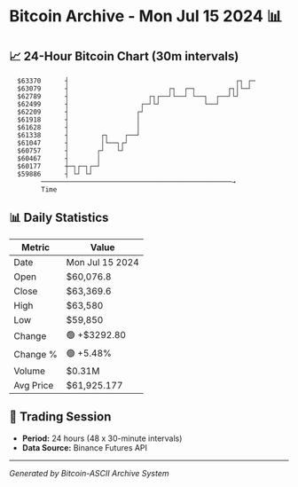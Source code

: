 # Bitcoin Archive - Mon Jul 15 2024 📊

## 📈 24-Hour Bitcoin Chart (30m intervals)

```
  $63370      ┤                                          ┌┐ ┌─ 
  $63079      ┤                         ┌┐  ┌─┐        ┌┐│└─┘  
  $62789      ┤                    ┌┐┌──┘└──┘ └──┐  ┌──┘└┘     
  $62499      ┤                  ┌─┘└┘           └──┘          
  $62209      ┤                 ┌┘                             
  $61918      ┤                 │                              
  $61628      ┤                 │                              
  $61338      ┤        ┌┐    ┌──┘                              
  $61047      ┤        │└──┐┌┘                                 
  $60757      ┤       ┌┘   └┘                                  
  $60467      ┤       │                                        
  $60177      ┼─┐┌─┐┌─┘                                        
  $59886      ┤ └┘ └┘                                          
        ────────────────────────────────────────────────→
        Time
```

## 📊 Daily Statistics

| Metric | Value |
|--------|-------|
| Date | Mon Jul 15 2024 |
| Open | $60,076.8 |
| Close | $63,369.6 |
| High | $63,580 |
| Low | $59,850 |
| Change | 🟢 +$3292.80 |
| Change % | 🟢 +5.48% |
| Volume | $0.31M |
| Avg Price | $61,925.177 |

## 📅 Trading Session

- **Period:** 24 hours (48 x 30-minute intervals)
- **Data Source:** Binance Futures API

---
*Generated by Bitcoin-ASCII Archive System*
